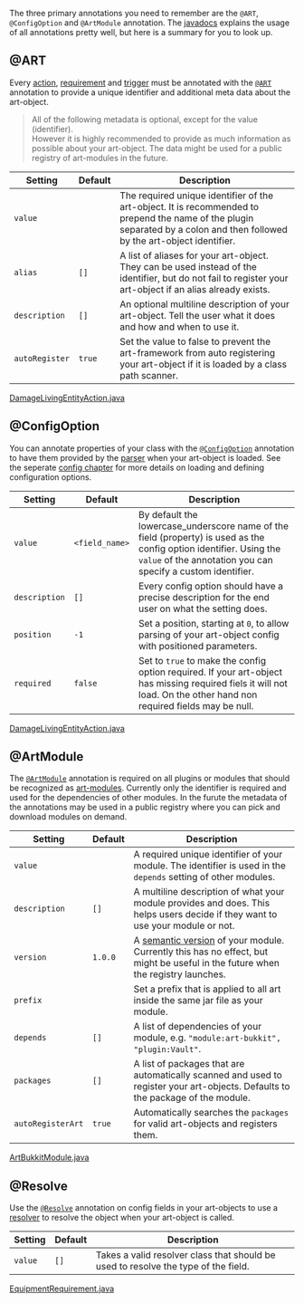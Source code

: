 The three primary annotations you need to remember are the `@ART`, `@ConfigOption` and `@ArtModule` annotation. The [javadocs](https://jdocs.art-framework.io/io/artframework/annotations/package-summary.html) explains the usage of all annotations pretty well, but here is a summary for you to look up.

<!-- panels:start -->
<!-- div:title-panel -->
## @ART

Every [action](actions.md), [requirement](requirements.md) and [trigger](trigger.md) must be annotated with the [`@ART`](https://jdocs.art-framework.io/io/artframework/annotations/ART.html) annotation to provide a unique identifier and additional meta data about the art-object.

> All of the following metadata is optional, except for the value (identifier).  
> However it is highly recommended to provide as much information as possible about your art-object. The data might be used for a public registry of art-modules in the future.

<!-- div:left-panel -->

| Setting | Default | Description |
| ------- | ------- | ----------- |
| `value` |         | The required unique identifier of the art-object. It is recommended to prepend the name of the plugin separated by a colon and then followed by the art-object identifier. |
| `alias` | `[]`    | A list of aliases for your art-object. They can be used instead of the identifier, but do not fail to register your art-object if an alias already exists. |
| `description` | `[]` | An optional multiline description of your art-object. Tell the user what it does and how and when to use it. |
| `autoRegister` | `true` | Set the value to false to prevent the art-framework from auto registering your art-object if it is loaded by a class path scanner. |

<!-- div:right-panel -->

[DamageLivingEntityAction.java](https://raw.githubusercontent.com/art-framework/art-framework/main/bukkit/src/main/java/io/artframework/bukkit/actions/DamageLivingEntityAction.java ':include :fragment=header')

<!-- div:title-panel -->
## @ConfigOption

You can annotate properties of your class with the [`@ConfigOption`](https://jdocs.art-framework.io/io/artframework/annotations/ConfigOption.html) annotation to have them provided by the [parser](parser.md) when your art-object is loaded. See the seperate [config chapter](config.md) for more details on loading and defining configuration options.

<!-- div:left-panel -->

| Setting | Default | Description |
| ------- | ------- | ----------- |
| `value` | `<field_name>` | By default the lowercase_underscore name of the field (property) is used as the config option identifier. Using the `value` of the annotation you can specify a custom identifier. |
| `description` | `[]` | Every config option should have a precise description for the end user on what the setting does. |
| `position` | `-1` | Set a position, starting at `0`, to allow parsing of your art-object config with positioned parameters. |
| `required` | `false` | Set to `true` to make the config option required. If your art-object has missing required fiels it will not load. On the other hand non required fields may be null. |

<!-- div:right-panel -->

[DamageLivingEntityAction.java](https://raw.githubusercontent.com/art-framework/art-framework/main/bukkit/src/main/java/io/artframework/bukkit/actions/DamageLivingEntityAction.java ':include :fragment=config')

<!-- div:title-panel -->

## @ArtModule

The [`@ArtModule`](https://jdocs.art-framework.io/io/artframework/annotations/ArtModule.html) annotation is required on all plugins or modules that should be recognized as [art-modules](modules.md). Currently only the identifier is required and used for the dependencies of other modules. In the furute the metadata of the annotations may be used in a public registry where you can pick and download modules on demand.

<!-- div:left-panel -->

| Setting | Default | Description |
| ------- | ------- | ----------- |
| `value` | | A required unique identifier of your module. The identifier is used in the `depends` setting of other modules.
| `description` | `[]` | A multiline description of what your module provides and does. This helps users decide if they want to use your module or not. |
| `version` | `1.0.0` | A [semantic version](https://semver.org/) of your module. Currently this has no effect, but might be useful in the future when the registry launches. |
| `prefix` | | Set a prefix that is applied to all art inside the same jar file as your module. |
| `depends` | `[]` | A list of dependencies of your module, e.g. `"module:art-bukkit", "plugin:Vault"`. |
| `packages` | `[]` | A list of packages that are automatically scanned and used to register your art-objects. Defaults to the package of the module. |
| `autoRegisterArt` | `true` | Automatically searches the `packages` for valid art-objects and registers them. |

<!-- div:right-panel -->

[ArtBukkitModule.java](https://raw.githubusercontent.com/art-framework/art-framework/main/bukkit/src/main/java/io/artframework/bukkit/ArtBukkitModule.java ':include :fragment=module')

<!-- div:title-panel -->

## @Resolve

Use the [`@Resolve`](https://jdocs.art-framework.io/io/artframework/annotations/Resolve.html) annotation on config fields in your art-objects to use a [resolver](resolver.md) to resolve the object when your art-object is called.

<!-- div:left-panel -->

| Setting | Default | Description |
| ------- | ------- | ----------- |
| `value` | `[]` | Takes a valid resolver class that should be used to resolve the type of the field. |

<!-- div:right-panel -->

[EquipmentRequirement.java](https://raw.githubusercontent.com/art-framework/art-framework/main/bukkit/src/main/java/io/artframework/bukkit/requirements/EquipmentRequirement.java ':include :fragment=demo')

<!-- panels:end -->